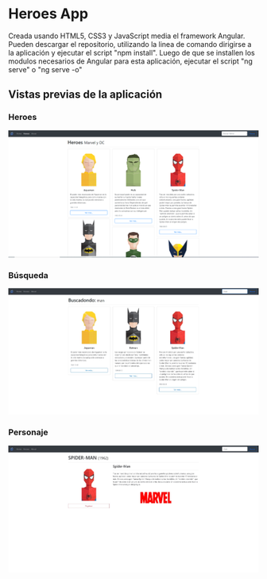 # Heroes App

Creada usando HTML5, CSS3 y JavaScript media el framework Angular.
Pueden descargar el repositorio, utilizando la linea de comando dirigirse a la aplicación y ejecutar el script "npm install".
Luego de que se installen los modulos necesarios de Angular para esta aplicación, ejecutar el script "ng serve" o "ng serve -o"

## Vistas previas de la aplicación
### Heroes
 ![Inicio](inicio.jpg)

### Búsqueda
 ![Busqueda](busqueda.jpg)

### Personaje
 ![Personaje](personaje.jpg)
